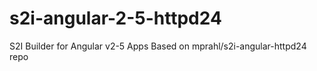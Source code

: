 # s2i-angular-2-5-httpd24
S2I Builder for Angular v2-5 Apps Based on mprahl/s2i-angular-httpd24 repo



